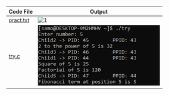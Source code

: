 | Code File | Output |
|-----------|--------|
|[pract.txt](./Codes/pract.txt)|![1](https://github.com/user-attachments/assets/f850b8c6-b293-42a7-acc8-38be086b2050)|
|[try.c](./Codes/try.c)|![try.png](./Output/2.png)|


